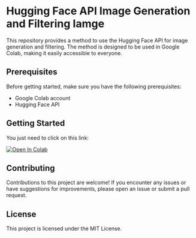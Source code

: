 # Hugging Face API Image Generation and Filtering Iamge

This repository provides a method to use the Hugging Face API for image generation and filtering. The method is designed to be used in Google Colab, making it easily accessible to everyone.

## Prerequisites

Before getting started, make sure you have the following prerequisites:

- Google Colab account
- Hugging Face API

## Getting Started

You just need to click on this link:

<a href="https://colab.research.google.com/github/arminnorouzi/image_generator/blob/main/image_generator_hugging_face.ipynb" target="_parent"><img src="https://colab.research.google.com/assets/colab-badge.svg" alt="Open In Colab"/></a>

## Contributing

Contributions to this project are welcome! If you encounter any issues or have suggestions for improvements, please open an issue or submit a pull request.

## License

This project is licensed under the MIT License.
